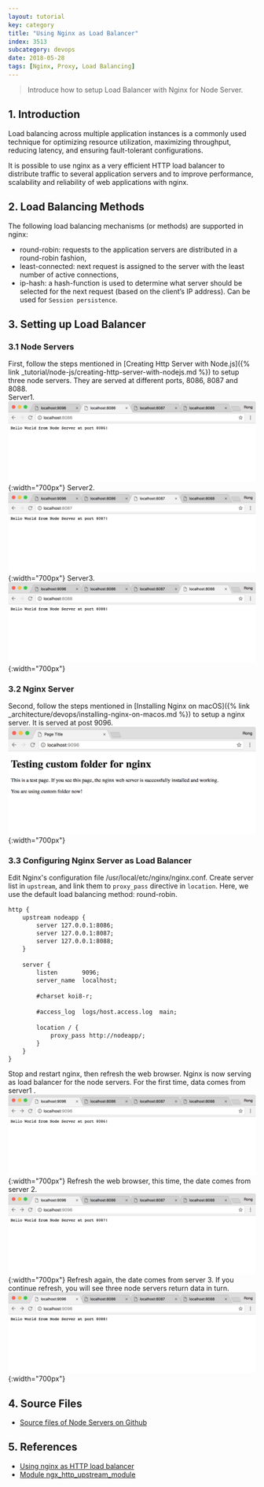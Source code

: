 ```yaml
---
layout: tutorial
key: category
title: "Using Nginx as Load Balancer"
index: 3513
subcategory: devops
date: 2018-05-28
tags: [Nginx, Proxy, Load Balancing]
---
```


> Introduce how to setup Load Balancer with Nginx for Node Server.

## 1. Introduction
Load balancing across multiple application instances is a commonly used technique for optimizing resource utilization, maximizing throughput, reducing latency, and ensuring fault-tolerant configurations.

It is possible to use nginx as a very efficient HTTP load balancer to distribute traffic to several application servers and to improve performance, scalability and reliability of web applications with nginx.

## 2. Load Balancing Methods
The following load balancing mechanisms (or methods) are supported in nginx:
* round-robin: requests to the application servers are distributed in a round-robin fashion,
* least-connected: next request is assigned to the server with the least number of active connections,
* ip-hash: a hash-function is used to determine what server should be selected for the next request (based on the client’s IP address). Can be used for `Session persistence`.

## 3. Setting up Load Balancer
### 3.1 Node Servers
First, follow the steps mentioned in [Creating Http Server with Node.js]({% link _tutorial/node-js/creating-http-server-with-nodejs.md %}) to setup three node servers. They are served at different ports, 8086, 8087 and 8088.  
Server1.
![image](/assets/images/devops/3513/nodeserver1.png){:width="700px"}
Server2.
![image](/assets/images/devops/3513/nodeserver2.png){:width="700px"}
Server3.
![image](/assets/images/devops/3513/nodeserver3.png){:width="700px"}
### 3.2 Nginx Server
Second, follow the steps mentioned in [Installing Nginx on macOS]({% link _architecture/devops/installing-nginx-on-macos.md %}) to setup a nginx server. It is served at post 9096.
![image](/assets/images/devops/3513/nginxserver.png){:width="700px"}  
### 3.3 Configuring Nginx Server as Load Balancer
Edit Nginx's configuration file /usr/local/etc/nginx/nginx.conf. Create server list in `upstream`, and link them to `proxy_pass` directive in `location`. Here, we use the default load balancing method: round-robin.
```raw
http {
    upstream nodeapp {
        server 127.0.0.1:8086;
        server 127.0.0.1:8087;
        server 127.0.0.1:8088;
    }

    server {
        listen       9096;
        server_name  localhost;

        #charset koi8-r;

        #access_log  logs/host.access.log  main;

        location / {
            proxy_pass http://nodeapp/;
        }
    }
}
```
Stop and restart nginx, then refresh the web browser. Nginx is now serving as load balancer for the node servers. For the first time, data comes from server1 .
![image](/assets/images/devops/3513/balancer1.png){:width="700px"}
Refresh the web browser, this time, the date comes from server 2.
![image](/assets/images/devops/3513/balancer2.png){:width="700px"}
Refresh again, the date comes from server 3. If you continue refresh, you will see three node servers return data in turn.
![image](/assets/images/devops/3513/balancer3.png){:width="700px"}

## 4. Source Files
* [Source files of Node Servers on Github](https://github.com/jojozhuang/Tutorials/tree/master/NginxLoadBalancer)

## 5. References
* [Using nginx as HTTP load balancer](http://nginx.org/en/docs/http/load_balancing.html)
* [Module ngx_http_upstream_module](http://nginx.org/en/docs/http/ngx_http_upstream_module.html)
